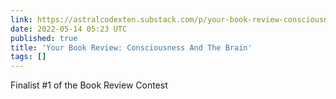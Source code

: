 ```yaml
---
link: https://astralcodexten.substack.com/p/your-book-review-consciousness-and
date: 2022-05-14 05:23 UTC
published: true
title: 'Your Book Review: Consciousness And The Brain'
tags: []
---
```


Finalist #1 of the Book Review Contest
